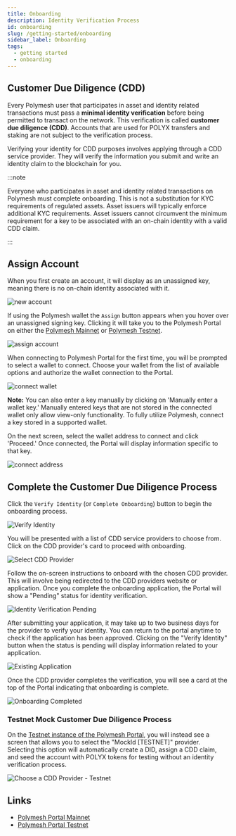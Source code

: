 ```yaml
---
title: Onboarding
description: Identity Verification Process
id: onboarding
slug: /getting-started/onboarding
sidebar_label: Onboarding
tags:
  - getting started
  - onboarding
---
```


## Customer Due Diligence (CDD)

Every Polymesh user that participates in asset and identity related transactions must pass a **minimal identity verification** before being permitted to transact on the network. This verification is called **customer due diligence (CDD)**. Accounts that are used for POLYX transfers and staking are not subject to the verification process.

Verifying your identity for CDD purposes involves applying through a CDD service provider. They will verify the information you submit and write an identity claim to the blockchain for you.

:::note

Everyone who participates in asset and identity related transactions on Polymesh must complete onboarding. This is not a substitution for KYC requirements of regulated assets. Asset issuers will typically enforce additional KYC requirements. Asset issuers cannot circumvent the minimum requirement for a key to be associated with an on-chain identity with a valid CDD claim.

:::

## Assign Account

When you first create an account, it will display as an unassigned key, meaning there is no on-chain identity associated with it.

![new account](images/onboarding/new_account.png)

If using the Polymesh wallet the `Assign` button appears when you hover over an unassigned signing key. Clicking it will take you to the Polymesh Portal on either the [Polymesh Mainnet](https://portal.polymesh.network/) or [Polymesh Testnet](https://portal.polymesh.live/).

![assign account](images/onboarding/assign.png)

When connecting to Polymesh Portal for the first time, you will be prompted to select a wallet to connect. Choose your wallet from the list of available options and authorize the wallet connection to the Portal.

![connect wallet](images/onboarding/connect_wallet.png)

**Note:** You can also enter a key manually by clicking on 'Manually enter a wallet key.' Manually entered keys that are not stored in the connected wallet only allow view-only functionality. To fully utilize Polymesh, connect a key stored in a supported wallet.

On the next screen, select the wallet address to connect and click 'Proceed.' Once connected, the Portal will display information specific to that key.

![connect address](images/onboarding/connect_account.png)

## Complete the Customer Due Diligence Process

Click the `Verify Identity` (or `Complete Onboarding`) button to begin the onboarding process.

![Verify Identity](images/onboarding/verify_identity.png)

You will be presented with a list of CDD service providers to choose from. Click on the CDD provider's card to proceed with onboarding.

![Select CDD Provider](images/onboarding/select_cdd_provider.png)

Follow the on-screen instructions to onboard with the chosen CDD provider. This will involve being redirected to the CDD providers website or application. Once you complete the onboarding application, the Portal will show a "Pending" status for identity verification.

![Identity Verification Pending](images/onboarding/verify_identity_pending.png)

After submitting your application, it may take up to two business days for the provider to verify your identity. You can return to the portal anytime to check if the application has been approved. Clicking on the "Verify Identity" button when the status is pending will display information related to your application.

![Existing Application](images/onboarding/existing_application_found.png)

Once the CDD provider completes the verification, you will see a card at the top of the Portal indicating that onboarding is complete.

![Onboarding Completed](images/onboarding/onboarding_completed.png)

### Testnet Mock Customer Due Diligence Process

On the [Testnet instance of the Polymesh Portal](https://portal.polymesh.live/), you will instead see a screen that allows you to select the "MockId [TESTNET]" provider. Selecting this option will automatically create a DID, assign a CDD claim, and seed the account with POLYX tokens for testing without an identity verification process.

![Choose a CDD Provider - Testnet](images/onboarding/onboarding-choose-cdd-provider-testnet.png)

## Links

- [Polymesh Portal Mainnet](https://portal.polymesh.network)
- [Polymesh Portal Testnet](https://portal.polymesh.live)
